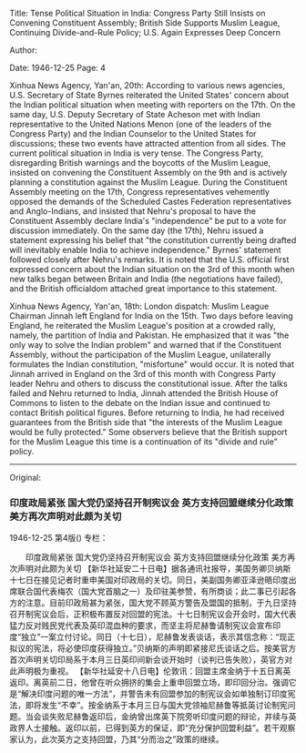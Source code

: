 Title: Tense Political Situation in India: Congress Party Still Insists on Convening Constituent Assembly; British Side Supports Muslim League, Continuing Divide-and-Rule Policy; U.S. Again Expresses Deep Concern

Author:

Date: 1946-12-25
Page: 4

Xinhua News Agency, Yan'an, 20th: According to various news agencies, U.S. Secretary of State Byrnes reiterated the United States' concern about the Indian political situation when meeting with reporters on the 17th. On the same day, U.S. Deputy Secretary of State Acheson met with Indian representative to the United Nations Menon (one of the leaders of the Congress Party) and the Indian Counselor to the United States for discussions; these two events have attracted attention from all sides. The current political situation in India is very tense. The Congress Party, disregarding British warnings and the boycotts of the Muslim League, insisted on convening the Constituent Assembly on the 9th and is actively planning a constitution against the Muslim League. During the Constituent Assembly meeting on the 17th, Congress representatives vehemently opposed the demands of the Scheduled Castes Federation representatives and Anglo-Indians, and insisted that Nehru's proposal to have the Constituent Assembly declare India's "independence" be put to a vote for discussion immediately. On the same day (the 17th), Nehru issued a statement expressing his belief that "the constitution currently being drafted will inevitably enable India to achieve independence." Byrnes' statement followed closely after Nehru's remarks. It is noted that the U.S. official first expressed concern about the Indian situation on the 3rd of this month when new talks began between Britain and India (the negotiations have failed), and the British officialdom attached great importance to this statement.

Xinhua News Agency, Yan'an, 18th: London dispatch: Muslim League Chairman Jinnah left England for India on the 15th. Two days before leaving England, he reiterated the Muslim League's position at a crowded rally, namely, the partition of India and Pakistan. He emphasized that it was "the only way to solve the Indian problem" and warned that if the Constituent Assembly, without the participation of the Muslim League, unilaterally formulates the Indian constitution, "misfortune" would occur. It is noted that Jinnah arrived in England on the 3rd of this month with Congress Party leader Nehru and others to discuss the constitutional issue. After the talks failed and Nehru returned to India, Jinnah attended the British House of Commons to listen to the debate on the Indian issue and continued to contact British political figures. Before returning to India, he had received guarantees from the British side that "the interests of the Muslim League would be fully protected." Some observers believe that the British support for the Muslim League this time is a continuation of its "divide and rule" policy.



<hr /> 

Original: 


### 印度政局紧张  国大党仍坚持召开制宪议会  英方支持回盟继续分化政策  美方再次声明对此颇为关切

1946-12-25
第4版()
专栏：

　　印度政局紧张
    国大党仍坚持召开制宪议会
    英方支持回盟继续分化政策
    美方再次声明对此颇为关切
    【新华社延安二十日电】据各通讯社报导，美国务卿贝纳斯十七日在接见记者时重申美国对印政局的关切。同日，美副国务卿亚泽逊晤印度出席联合国代表梅农（国大党首脑之一）及印驻美参赞，有所商谈；此二事已引起各方的注意。目前印政局甚为紧张，国大党不顾英方警告及盟国的抵制，于九日坚持召开制宪议会后，正积极布置反对回盟的宪法。十七日制宪议会开会时，国大代表猛力反对贱民党代表及英印混血种的要求，而坚主将尼赫鲁请制宪议会宣布印度“独立”一案立付讨论。同日（十七日），尼赫鲁发表谈话，表示其信念称：“现正拟议的宪法，将必使印度获得独立。”贝纳斯的声明即紧接尼氏谈话之后。按美官方首次声明关切印局系于本月三日英印间新会谈开始时（谈判已告失败），英官方对此声明极为重视。
    【新华社延安十八日电】伦敦讯：回盟主席金纳于十五日离英返印。离英前二日，他曾在听众拥挤的集会上重申回盟立场，即印回分治。强调它是“解决印度问题的唯一方法”，并警告未有回盟参加的制宪议会如单独制订印度宪法，即将发生“不幸”。按金纳系于本月三日与国大党领袖尼赫鲁等抵英讨论制宪问题。当会谈失败尼赫鲁返印后，金纳曾出席英下院旁听印度问题的辩论，并续与英政界人士接触。返印以前，已得到英方的保证，即“充分保护回盟利益”。若干观察家认为，此次英方之支持回盟，乃其“分而治之”政策的继续。
